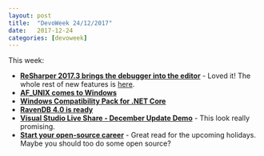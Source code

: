 ```yaml
---
layout: post
title:  "DevoWeek 24/12/2017"
date:   2017-12-24
categories: [devoweek]
---
```


This week:
* **[ReSharper 2017.3 brings the debugger into the editor](https://blog.jetbrains.com/dotnet/2017/11/21/resharper-2017-3-brings-debugger-editor/)** - Loved it! The whole rest of new features is [here](https://www.jetbrains.com/resharper/whatsnew/#v2017-3).
* **[AF_UNIX comes to Windows](https://blogs.msdn.microsoft.com/commandline/2017/12/19/af_unix-comes-to-windows/)**
* **[Windows Compatibility Pack for .NET Core](https://blogs.msdn.microsoft.com/dotnet/2017/11/16/announcing-the-windows-compatibility-pack-for-net-core/)**
* **[RavenDB 4.0 is ready](https://ayende.com/blog/181027/ravendb-4-0-is-ready?Key=29f5aa63-382a-4624-991c-0ba2c8f8de15)**
* **[Visual Studio Live Share - December Update Demo](https://www.youtube.com/watch?v=7gz60OItEUA)** - This look really promising.
* **[Start your open-source career](https://blog.algolia.com/start-your-open-source-career/)** - Great read for the upcoming holidays. Maybe you should too do some open source?

